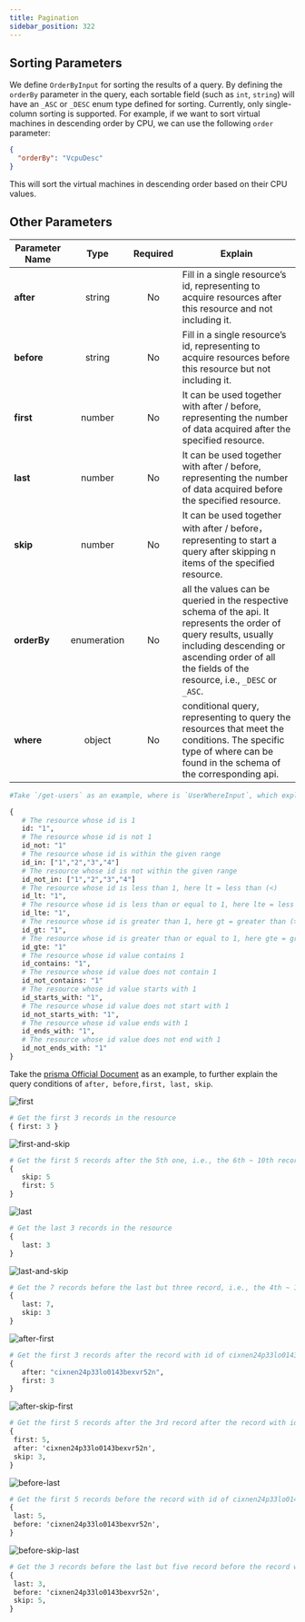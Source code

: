 ```yaml
---
title: Pagination
sidebar_position: 322
---
```


## Sorting Parameters

We define `OrderByInput` for sorting the results of a query. By defining the `orderBy` parameter in the query, each sortable field (such as `int`, `string`) will have an `_ASC` or `_DESC` enum type defined for sorting. Currently, only single-column sorting is supported. For example, if we want to sort virtual machines in descending order by CPU, we can use the following `order` parameter:

```json
{
  "orderBy": "VcpuDesc"
}
```

This will sort the virtual machines in descending order based on their CPU values.

## Other Parameters

| Parameter Name | Type |  Required |  Explain | 
| --- | :---: | :---: | ---- | 
| **after** | string | No | Fill in a single resource’s id, representing to acquire resources after this resource and not including it. |
| **before** | string | No | Fill in a single resource’s id, representing to acquire resources before this resource but not including it.|
| **first** | number | No | It can be used together with after / before, representing the number of data acquired after the specified resource. |
| **last** | number | No | It can be used together with after / before, representing the number of data acquired before the specified resource. |
| **skip** | number | No | It can be used together with after / before，representing to start a query after skipping n items of the specified resource.|
| **orderBy** | enumeration | No | all the values can be queried in the respective schema of the api. It represents the order of query results, usually including descending or ascending order of all the fields of the resource, i.e., `_DESC` or `_ASC`.|
| **where** | object | No | conditional query, representing to query the resources that meet the conditions. The specific type of where can be found in the schema of the corresponding api. |
 
```graphql
#Take `/get-users` as an example, where is `UserWhereInput`, which explains the query conditions of the id value.

{
   # The resource whose id is 1
   id: "1",
   # The resource whose id is not 1
   id_not: "1"
   # The resource whose id is within the given range
   id_in: ["1","2","3","4"]
   # The resource whose id is not within the given range
   id_not_in: ["1","2","3","4"]
   # The resource whose id is less than 1, here lt = less than (<)
   id_lt: "1",
   # The resource whose id is less than or equal to 1, here lte = less than or equals (≤)
   id_lte: "1",
   # The resource whose id is greater than 1, here gt = greater than (>)
   id_gt: "1",
   # The resource whose id is greater than or equal to 1, here gte = greater than or equals ( ≥)
   id_gte: "1"
   # The resource whose id value contains 1
   id_contains: "1",
   # The resource whose id value does not contain 1
   id_not_contains: "1"
   # The resource whose id value starts with 1
   id_starts_with: "1",
   # The resource whose id value does not start with 1
   id_not_starts_with: "1",
   # The resource whose id value ends with 1
   id_ends_with: "1",
   # The resource whose id value does not end with 1
   id_not_ends_with: "1"
}
```
 
Take the [prisma Official Document](https://v1.prisma.io/docs/1.34/prisma-client/basic-data-access/reading-data-JAVASCRIPT-rsc2/#pagination) as an example, to further explain the query conditions of `after, before,first, last, skip`.

![first](https://i.imgur.com/O1Jj3Z2.png=x120)
``` graphql
# Get the first 3 records in the resource
{ first: 3 }
```
 
![first-and-skip](https://i.imgur.com/PpI5X0X.png=x120)
```graphql
# Get the first 5 records after the 5th one, i.e., the 6th ~ 10th records
{
   skip: 5
   first: 5
}
```

![last](https://i.imgur.com/pkuYCrV.png=x120)
```graphql
# Get the last 3 records in the resource
{
   last: 3
}
```
 
![last-and-skip](https://i.imgur.com/iSl9Y07.png=x120)
```graphql
# Get the 7 records before the last but three record, i.e., the 4th ~ 10th before the last record
{
   last: 7,
   skip: 3
}

```
 
![after-first](https://i.imgur.com/InYSSkQ.png=x120)
```graphql
# Get the first 3 records after the record with id of cixnen24p33lo0143bexvr52n
{
   after: "cixnen24p33lo0143bexvr52n",
   first: 3
}
```
 
![after-skip-first](https://i.imgur.com/u4WEAJv.png=x120)
```graphql
# Get the first 5 records after the 3rd record after the record with id of cixnen24p33lo0143bexvr52n
{
 first: 5,
 after: 'cixnen24p33lo0143bexvr52n',
 skip: 3,
}
```
 
![before-last](https://i.imgur.com/306eghw.png=x120)
```graphql
# Get the first 5 records before the record with id of cixnen24p33lo0143bexvr52n
{
 last: 5,
 before: 'cixnen24p33lo0143bexvr52n',
}
```
 
![before-skip-last](https://i.imgur.com/iZGUiHJ.png=x120)
```graphql
# Get the 3 records before the last but five record before the record with id of cixnen24p33lo0143bexvr52n, i.e., the 6th ~ 9th records from the record with that id
{
 last: 3,
 before: 'cixnen24p33lo0143bexvr52n',
 skip: 5,
}
```
